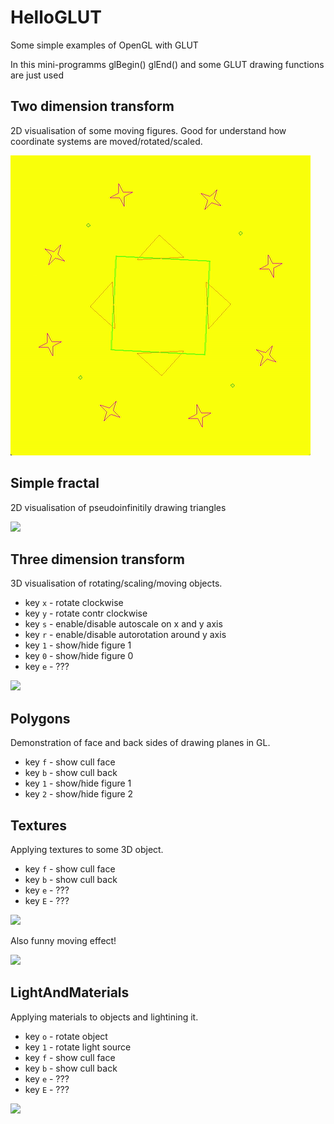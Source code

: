# HelloGLUT
Some simple examples of OpenGL with GLUT

In this mini-programms glBegin() glEnd() and some GLUT drawing functions are just used

## Two dimension transform
2D visualisation of some moving figures. Good for understand how coordinate systems are moved/rotated/scaled.

![](https://github.com/vesord/HeavyStuffForOtherRepos/blob/master/HelloGLUT/2D.gif)

## Simple fractal
2D visualisation of pseudoinfinitily drawing triangles

![](https://github.com/vesord/HeavyStuffForOtherRepos/blob/master/HelloGLUT/Fractal.gif)

## Three dimension transform
3D visualisation of rotating/scaling/moving objects.

*   key `x` - rotate clockwise
* 	key `y` - rotate contr clockwise
* 	key `s` - enable/disable autoscale on x and y axis
* 	key `r` - enable/disable autorotation around y axis
* 	key `1` - show/hide figure 1
* 	key `0` - show/hide figure 0
* 	key `e` - ???

![](https://github.com/vesord/HeavyStuffForOtherRepos/blob/master/HelloGLUT/3D.gif)

## Polygons
Demonstration of face and back sides of drawing planes in GL.

*	key `f` - show cull face
*	key `b` - show cull back
*	key `1` - show/hide figure 1
*	key `2` - show/hide figure 2

## Textures
Applying textures to some 3D object.

* 	key `f` - show cull face
* 	key `b` - show cull back
* 	key `e` - ???
* 	key `E` - ???

![](https://github.com/vesord/HeavyStuffForOtherRepos/blob/master/HelloGLUT/Texture.gif)

Also funny moving effect!

![](https://github.com/vesord/HeavyStuffForOtherRepos/blob/master/HelloGLUT/Funny.gif)

## LightAndMaterials
Applying materials to objects and lightining it.

*   key `o` - rotate object
* 	key `1` - rotate light source
* 	key `f` - show cull face
* 	key `b` - show cull back
* 	key `e` - ???
* 	key `E` - ???

![](https://github.com/vesord/HeavyStuffForOtherRepos/blob/master/HelloGLUT/Materials.gif)
